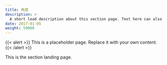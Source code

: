 ```yaml
---
title: 角度
description: >
  A short lead description about this section page. Text here can also be **bold** or _italic_ and can even be split over multiple paragraphs.
date: 2017-01-05
weight: 50000
---
```


{{< alert >}}
This is a placeholder page. Replace it with your own content.
{{< /alert >}}

This is the section landing page.
